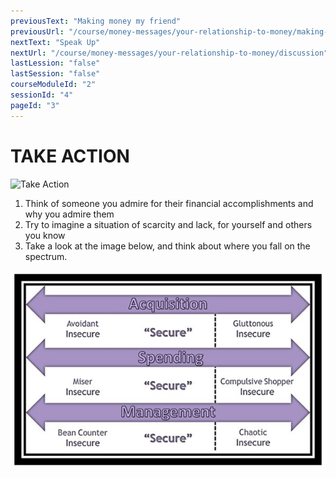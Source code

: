 ```yaml
---
previousText: "Making money my friend"
previousUrl: "/course/money-messages/your-relationship-to-money/making-money-my-friend"
nextText: "Speak Up"
nextUrl: "/course/money-messages/your-relationship-to-money/discussion"
lastLession: "false"
lastSession: "false"
courseModuleId: "2"
sessionId: "4"
pageId: "3"
---
```



# TAKE ACTION
![Take Action](/assets/img/take-action.jpg)

1. Think of someone you admire for their financial accomplishments and why you admire them
2. Try to imagine a situation of scarcity and lack, for yourself and others you know
3. Take a look at the image below, and think about where you fall on the spectrum. 

![Take Action](./take-action-131.jpg)


